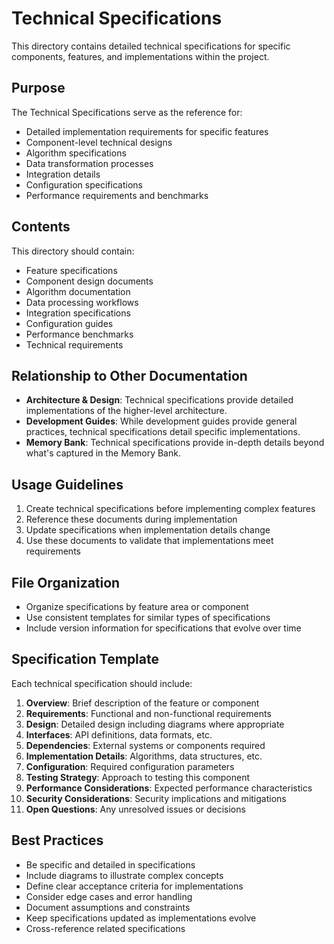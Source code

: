 # Technical Specifications

This directory contains detailed technical specifications for specific components, features, and implementations within the project.

## Purpose

The Technical Specifications serve as the reference for:

- Detailed implementation requirements for specific features
- Component-level technical designs
- Algorithm specifications
- Data transformation processes
- Integration details
- Configuration specifications
- Performance requirements and benchmarks

## Contents

This directory should contain:

- Feature specifications
- Component design documents
- Algorithm documentation
- Data processing workflows
- Integration specifications
- Configuration guides
- Performance benchmarks
- Technical requirements

## Relationship to Other Documentation

- **Architecture & Design**: Technical specifications provide detailed implementations of the higher-level architecture.
- **Development Guides**: While development guides provide general practices, technical specifications detail specific implementations.
- **Memory Bank**: Technical specifications provide in-depth details beyond what's captured in the Memory Bank.

## Usage Guidelines

1. Create technical specifications before implementing complex features
2. Reference these documents during implementation
3. Update specifications when implementation details change
4. Use these documents to validate that implementations meet requirements

## File Organization

- Organize specifications by feature area or component
- Use consistent templates for similar types of specifications
- Include version information for specifications that evolve over time

## Specification Template

Each technical specification should include:

1. **Overview**: Brief description of the feature or component
2. **Requirements**: Functional and non-functional requirements
3. **Design**: Detailed design including diagrams where appropriate
4. **Interfaces**: API definitions, data formats, etc.
5. **Dependencies**: External systems or components required
6. **Implementation Details**: Algorithms, data structures, etc.
7. **Configuration**: Required configuration parameters
8. **Testing Strategy**: Approach to testing this component
9. **Performance Considerations**: Expected performance characteristics
10. **Security Considerations**: Security implications and mitigations
11. **Open Questions**: Any unresolved issues or decisions

## Best Practices

- Be specific and detailed in specifications
- Include diagrams to illustrate complex concepts
- Define clear acceptance criteria for implementations
- Consider edge cases and error handling
- Document assumptions and constraints
- Keep specifications updated as implementations evolve
- Cross-reference related specifications
